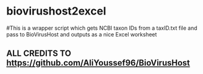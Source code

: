 # biovirushost2excel

#This is a wrapper script which gets NCBI taxon IDs from a taxID.txt file and pass to BioVirusHost
and outputs as a nice Excel worksheet
## ALL CREDITS TO https://github.com/AliYoussef96/BioVirusHost
